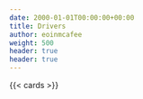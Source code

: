 ```yaml
---
date: 2000-01-01T00:00:00+00:00
title: Drivers
author: eoinmcafee
weight: 500
header: true
header: true
---
```


{{< cards >}}
